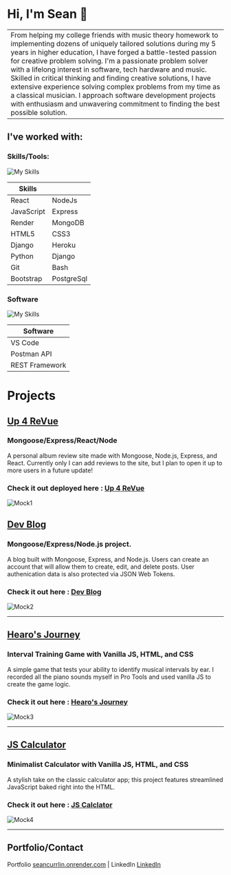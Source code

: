 # Hi, I'm Sean 👋

<table>
<tr>
<td>
 From helping my college friends with music theory homework to implementing dozens of uniquely tailored solutions during my 5 years in higher education, I have forged a battle-tested passion for creative problem solving. I'm a passionate problem solver with a lifelong interest in software, tech hardware and music. Skilled in critical thinking and finding creative solutions, I have extensive experience solving complex problems from my time as a classical musician. I approach software development projects with enthusiasm and unwavering commitment to finding the best possible solution.
</td>
</tr>
</table>

## I've worked with:

### Skills/Tools:

![My Skills](https://skillicons.dev/icons?i=react,nodejs,express,mongodb,heroku,bootstrap,django,git,js,postgres,html,css,python,bash)

| Skills     |            |
| ---------- | --------   |
| React      | NodeJs     |
| JavaScript | Express    |
| Render     | MongoDB    |
| HTML5      | CSS3       |
| Django     | Heroku     |
| Python     | Django     |
| Git        | Bash       |
| Bootstrap  | PostgreSql |

### Software

![My Skills](https://skillicons.dev/icons?i=vscode,postman,django)

| Software             |     
| -------------------- | 
| VS Code              |     
| Postman API          |     
| REST Framework       |     

# Projects


## [Up 4 ReVue](https://github.com/Scurrlin/Up-4-ReVue-Client)

### Mongoose/Express/React/Node 

A personal album review site made with Mongoose, Node.js, Express, and React.  Currently only I can add reviews to the site, but I plan to open it up to more users in a future update!

### Check it out deployed here : [Up 4 ReVue](https://up-4-revue-client.onrender.com/)

![Mock1](https://i.imgur.com/o9JtyAg.png)

## [Dev Blog](https://github.com/Scurrlin/Dev-Blog)

### Mongoose/Express/Node.js project.

A blog built with Mongoose, Express, and Node.js. Users can create an account that will allow them to create, edit, and delete posts. User authenication data is also protected via JSON Web Tokens.

### Check it out here : [Dev Blog](https://dev-blog-nn3i.onrender.com/)

![Mock2](https://i.imgur.com/fkntk1X.png)

<hr>

## [Hearo's Journey](https://github.com/Scurrlin/Interval-Training-Game)

### Interval Training Game with Vanilla JS, HTML, and CSS

A simple game that tests your ability to identify musical intervals by ear. I recorded all the piano sounds myself in Pro Tools and used vanilla JS to create the game logic.

### Check it out here : [Hearo's Journey](https://hearos-journey.onrender.com/)

![Mock3](https://i.imgur.com/Dlm6KXo.png)

<hr>

## [JS Calculator](https://github.com/Scurrlin/JS-Calculator)

### Minimalist Calculator with Vanilla JS, HTML, and CSS

A stylish take on the classic calculator app; this project features streamlined JavaScript baked right into the HTML. 

### Check it out here : [JS Calclator](https://js-calculator-hurx.onrender.com/)

![Mock4](https://i.imgur.com/sfVdAKF.png)

<hr>

## Portfolio/Contact

Portfolio [seancurrlin.onrender.com](https://seancurrlin.onrender.com/) | LinkedIn [LinkedIn](https://www.linkedin.com/in/seancurrlin//) 

